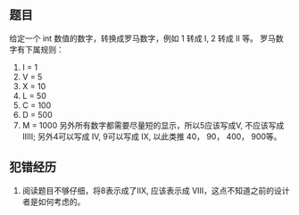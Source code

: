 ## 题目
给定一个 int 数值的数字，转换成罗马数字，例如 1 转成 I, 2 转成 II 等。
罗马数字有下属规则：
1. I = 1
2. V = 5
3. X = 10
4. L = 50
5. C = 100
6. D = 500
7. M = 1000
另外所有数字都需要尽量短的显示，所以5应该写成V, 不应该写成 IIIII;
另外4可以写成 IV, 9可以写成 IX, 以此类推 40， 90， 400， 900等。

## 犯错经历
1. 阅读题目不够仔细，将8表示成了IIX, 应该表示成 VIII，这点不知道之前的设计者是如何考虑的。
